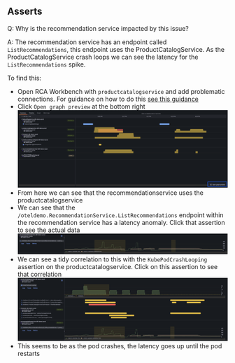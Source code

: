 ## Asserts
Q: Why is the recommendation service impacted by this issue?

A: The recommendation service has an endpoint called `ListRecommendations`, this endpoint uses the ProductCatalogService. As the ProductCatalogService crash loops we can see the latency for the `ListRecommendations` spike.

To find this:
- Open RCA Workbench with `productcatalogservice` and add problematic connections. For guidance on how to do this [see this guidance](./1.5-asserts.md)
- Click `Open graph preview` at the bottom right
![allentities](/images/breakout_2/1.8-asserts-1.png)
- From here we can see that the recommendationservice uses the productcatalogservice
- We can see that the `/oteldemo.RecommendationService.ListRecommendations` endpoint within the recommendation service has a latency anomaly. Click that assertion to see the actual data
![allentities](/images/breakout_2/1.8-asserts-2.png)
- We can see a tidy correlation to this with the `KubePodCrashLooping` assertion on the productcatalogservice. Click on this assertion to see that correlation
![allentities](/images/breakout_2/1.8-asserts-3.png)
- This seems to be as the pod crashes, the latency goes up until the pod restarts
